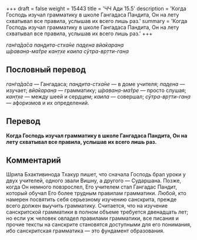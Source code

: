 +++
draft = false
weight = 15443
title = 'ЧЧ Ади 15.5'
description = 'Когда Господь изучал грамматику в школе Гангадаса Пандита, Он на лету схватывал все правила, услышав их всего лишь раз.'
summary = 'Когда Господь изучал грамматику в школе Гангадаса Пандита, Он на лету схватывал все правила, услышав их всего лишь раз.'
+++

_ган̇га̄да̄са пан̣д̣ита-стха̄не пад̣ена вйа̄каран̣а  
ш́раван̣а-ма̄тре кан̣т̣хе каила сӯтра-вр̣тти-ган̣а_

## Пословный перевод

_ган̇га̄да̄са_ — Гангадаса; _пан̣д̣ита_\-_стха̄не_ — в доме учителя; _пад̣ена_ — изучает; _вйа̄каран̣а_ — грамматику; _ш́раван̣а_\-_ма̄тре_ — просто слушая; _кан̣т̣хе_ — между шеей и сердцем; _каила_ — совершал; _сӯтра_\-_вр̣тти_\-_ган̣а_ — афоризмов и их определений.

## Перевод

**Когда Господь изучал грамматику в школе Гангадаса Пандита, Он на лету схватывал все правила, услышав их всего лишь раз.**

## Комментарий

Шрила Бхактивинода Тхакур пишет, что сначала Господь брал уроки у двух учителей, одного звали Вишну, а другого — Сударшана. Позже, когда Он немного повзрослел, Его учителем стал Гангадас Пандит, который обучал Его более трудным правилам грамматики. Любой, кто намерен посвятить себя серьезному изучению санскрита, прежде всего должен выучить грамматику. Считается, что на изучение санскритской грамматики в полном объеме требуется двенадцать лет; но если уж человек овладел правилами грамматики, все писания и прочие тексты на санскрите становятся доступными для его понимания, ибо санскритская грамматика — это фундамент образования.
